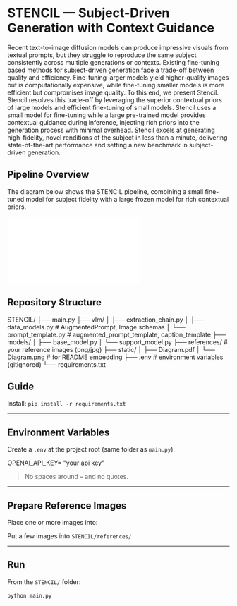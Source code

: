 # STENCIL — Subject-Driven Generation with Context Guidance

Recent text-to-image diffusion models can produce impressive visuals from textual prompts, but they struggle to reproduce the same subject consistently across multiple generations or contexts. Existing fine-tuning based methods for subject-driven generation face a trade-off between quality and efficiency. Fine-tuning larger models yield higher-quality images but is computationally expensive, while fine-tuning smaller models is more efficient but compromises image quality. To this end, we present Stencil. Stencil resolves this trade-off by leveraging the superior contextual priors of large models and efficient fine-tuning of small models. Stencil uses a small model for fine-tuning while a large pre-trained model provides contextual guidance during inference, injecting rich priors into the generation process with minimal overhead. Stencil excels at generating high-fidelity, novel renditions of the subject in less than a minute, delivering state-of-the-art performance and setting a new benchmark in subject-driven generation.

## Pipeline Overview

The diagram below shows the STENCIL pipeline, combining a small fine-tuned model for subject fidelity with a large frozen model for rich contextual priors.

![STENCIL Pipeline Diagram](static/Diagram.pdf)

## Repository Structure

STENCIL/
├── main.py
├── vlm/
│   ├── extraction_chain.py
│   ├── data_models.py            # AugmentedPrompt, Image schemas
│   └── prompt_template.py        # augmented_prompt_template, caption_template
├── models/
│   ├── base_model.py
│   └── support_model.py
├── references/                   # your reference images (png/jpg)
├── static/
│   ├── Diagram.pdf
│   └── Diagram.png               # for README embedding
├── .env                          # environment variables (gitignored)
└── requirements.txt

## Guide

Install: `pip install -r requirements.txt`

---

## Environment Variables

Create a `.env` at the project root (same folder as `main.py`):

OPENAI_API_KEY= "your api key"

> No spaces around `=` and no quotes.

---

## Prepare Reference Images

Place one or more images into:

Put a few images into `STENCIL/references/`

---

## Run

From the `STENCIL/` folder:

```bash
python main.py